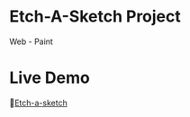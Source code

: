 # Etch-A-Sketch Project
Web - Paint

# Live Demo
🔗[Etch-a-sketch](https://juanbraco.github.io/Etch-A-Sketch/)
